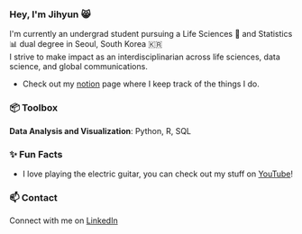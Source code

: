### Hey, I'm Jihyun 😸

I'm currently an undergrad student pursuing a Life Sciences 🧬 and Statistics 📊 dual degree in Seoul, South Korea 🇰🇷\
I strive to make impact as an interdisciplinarian across life sciences, data science, and global communications.

- Check out my [notion](https://www.notion.so/staticjihyunpark/import-jihyun-as-ji-908af90c7d1041f6b9faf407200c27b9?pvs=4) page where I keep track of the things I do.
 
### 📦 Toolbox

**Data Analysis and Visualization**: Python, R, SQL
 
### ✨ Fun Facts 

- I love playing the electric guitar, you can check out my stuff on [YouTube](https://www.youtube.com/@jihyunsmusic)!

### 📫 Contact

Connect with me on [LinkedIn](https://www.linkedin.com/in/0010jpark/)
